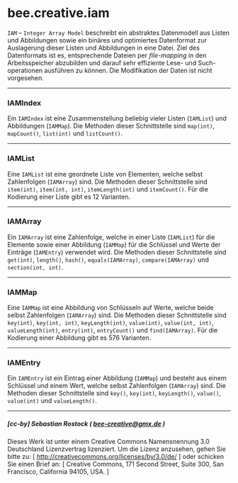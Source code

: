 # bee.creative.iam

`IAM` – `Integer Array Model` beschreibt ein abstraktes Datenmodell aus Listen und Abbildungen sowie ein binäres und optimiertes Datenformat zur Auslagerung dieser Listen und Abbildungen in eine Datei. Ziel des Datenformats ist es, entsprechende Dateien per *file-mapping* in den Arbeitsspeicher abzubilden und darauf sehr effiziente Lese- und Such-operationen ausführen zu können. Die Modifikation der Daten ist nicht vorgesehen.

---

### IAMIndex

Ein `IAMIndex` ist eine Zusammenstellung beliebig vieler Listen (`IAMList`) und Abbildungen (`IAMMap`).
Die Methoden dieser Schnittstelle sind
`map(int)`, 
`mapCount()`, 
`list(int)` und
`listCount()`.

---

### IAMList

Eine `IAMList` ist eine geordnete Liste von Elementen, welche selbst Zahlenfolgen (`IAMArray`) sind.
Die Methoden dieser Schnittstelle sind
`item(int)`, 
`item(int, int)`, 
`itemLength(int)` und
`itemCount()`.
Für die Kodierung einer Liste gibt es 12 Varianten.

---

### IAMArray

Ein `IAMArray` ist eine Zahlenfolge, welche in einer Liste (`IAMList`) für die Elemente sowie einer Abbildung (`IAMMap`) für die Schlüssel und Werte der Einträge (`IAMEntry`) verwendet wird.
Die Methoden dieser Schnittstelle sind
`get(int)`, 
`length()`, 
`hash()`, 
`equals(IAMArray)`, 
`compare(IAMArray)` und
`section(int, int)`.

---

### IAMMap

Eine `IAMMap` ist eine Abbildung von Schlüsseln auf Werte, welche beide selbst Zahlenfolgen (`IAMArray`) sind.
Die Methoden dieser Schnittstelle sind
`key(int)`, 
`key(int, int)`, 
`keyLength(int)`, 
`value(int)`, 
`value(int, int)`, 
`valueLength(int)`, 
`entry(int)`, 
`entryCount()` und
`find(IAMArray)`.
Für die Kodierung einer Abbildung gibt es 576 Varianten.

---

### IAMEntry

Ein `IAMEntry` ist ein Eintrag einer Abbildung (`IAMMap`) und besteht aus einem Schlüssel und einem Wert, welche selbst Zahlenfolgen (`IAMArray`) sind.
Die Methoden dieser Schnittstelle sind
`key()`, 
`key(int)`, 
`keyLength()`, 
`value()`, 
`value(int)` und
`valueLength()`.

---

##### [cc-by] Sebastian Rostock ( bee-creative@gmx.de )

Dieses Werk ist unter einem Creative Commons Namensnennung 3.0 Deutschland Lizenzvertrag lizenziert. Um die Lizenz anzusehen, gehen Sie bitte zu: [ http://creativecommons.org/licenses/by/3.0/de/ ] oder schicken Sie einen Brief an: [ Creative Commons, 171 Second Street, Suite 300, San Francisco, California 94105, USA. ]
